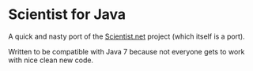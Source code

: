 # Scientist for Java

A quick and nasty port of the [Scientist.net](https://github.com/github/Scientist.net) 
project (which itself is a port).

Written to be compatible with Java 7 because not everyone gets to work with nice 
clean new code.